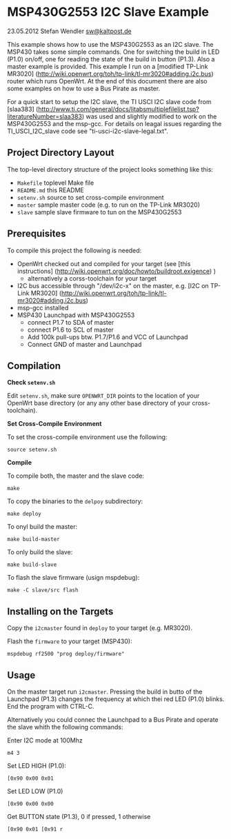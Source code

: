 MSP430G2553 I2C Slave Example
=============================
23.05.2012 Stefan Wendler
sw@kaltpost.de

This example shows how to use the MSP430G2553 as an I2C slave. The MSP430 takes some simple commands.
One for switching the build in LED (P1.0) on/off, one for reading the state of the build in button
(P1.3). Also a master example is provided. This example I run on a [modified TP-Link MR3020] (http://wiki.openwrt.org/toh/tp-link/tl-mr3020#adding.i2c.bus)
router which runs OpenWrt. At the end of this document there are also some examples on how to use a
Bus Pirate as master. 

For a quick start to setup the I2C slave, the TI USCI I2C slave
code from [slaa383] (http://www.ti.com/general/docs/litabsmultiplefilelist.tsp?literatureNumber=slaa383) 
was used and slightly modified to work on the MSP430G2553 and the msp-gcc. For details on leagal issues
regarding the TI_USCI_I2C_slave code see "ti-usci-i2c-slave-legal.txt".
 

Project Directory Layout
------------------------

The top-level directory structure of the project looks something like this:

* `Makefile` 		toplevel Make file
* `README.md`		this README
* `setenv.sh`		source to set cross-compile environment
* `master`			sample master code (e.g. to run on the TP-Link MR3020)	
* `slave`			sample slave firmware to tun on the MSP430G2553	


Prerequisites
-------------

To compile this project the following is needed: 

* OpenWrt checked out and compiled for your target (see [this instructions] (http://wiki.openwrt.org/doc/howto/buildroot.exigence) )
  - alternatively a corss-toolchain for your target
* I2C bus accessible through "/dev/i2c-x" on the master, e.g. [I2C on TP-Link MR3020] (http://wiki.openwrt.org/toh/tp-link/tl-mr3020#adding.i2c.bus)
* msp-gcc installed
* MSP430 Launchpad with MSP430G2553
  - connect P1.7 to SDA of master
  - connect P1.6 to SCL of master
  - Add 100k pull-ups btw. P1.7/P1.6 and VCC of Launchpad
  - Connect GND of master and Launchpad


Compilation
------------

**Check `setenv.sh`**

Edit `setenv.sh`, make sure `OPENWRT_DIR` points to the location of your OpenWrt base directory (or
any any other base directory of your cross-toolchain).

**Set Cross-Compile Environment**

To set the cross-compile environment use the following:

	source setenv.sh

**Compile**

To compile both, the master and the slave code:

	make

To copy the binaries to the `delpoy` subdirectory:

	make deploy

To onyl build the master:

	make build-master

To only build the slave:
	
	make build-slave

To flash the slave firmware (usign mspdebug):

	make -C slave/src flash


Installing on the Targets
-------------------------

Copy the `i2cmaster` found in `deploy` to your target (e.g. MR3020).

Flash the `firmware` to your target (MSP430):

	mspdebug rf2500 "prog deploy/firmware"


Usage
-----

On the master target run `i2cmaster`. Pressing the build in butto of the Launchpad (P1.3) 
changes the frequency at which thei red LED (P1.0) blinks. End the program with CTRL-C.

Alternatively you could connec the Launchpad to a Bus Pirate and operate the slave whith
the following commands:

Enter I2C mode at 100Mhz

	m4 3

Set LED HIGH (P1.0):

	[0x90 0x00 0x01

Set LED LOW  (P1.0)

	[0x90 0x00 0x00


Get BUTTON state (P1.3), 0 if pressed, 1 otherwise

	[0x90 0x01 [0x91 r
 
